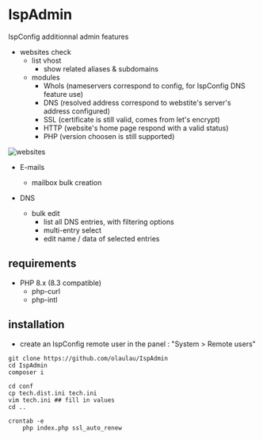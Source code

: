 # IspAdmin
IspConfig additionnal admin features  
  
- websites check  
	- list vhost
		- show related aliases & subdomains
	- modules
		- WhoIs (nameservers correspond to config, for IspConfig DNS feature use)  
		- DNS (resolved address correspond to webstite's server's address configured)  
		- SSL (certificate is still valid, comes from let's encrypt)  
		- HTTP (website's home page respond with a valid status)  
		- PHP (version choosen is still supported)  
  
![websites](doc/websites.png)

- E-mails
	- mailbox bulk creation
	
- DNS
	- bulk edit
		- list all DNS entries, with filtering options
		- multi-entry select
		- edit name / data of selected entries
  
## requirements
- PHP 8.x (8.3 compatible)
	- php-curl
	- php-intl
  
## installation
- create an IspConfig remote user in the panel : "System > Remote users"  
```
git clone https://github.com/olaulau/IspAdmin
cd IspAdmin
composer i

cd conf
cp tech.dist.ini tech.ini
vim tech.ini ## fill in values
cd ..

crontab -e
	php index.php ssl_auto_renew
```
